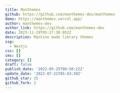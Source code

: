 ```yaml
---
title: Manthemes
github: https://github.com/manthemes-dev/manthemes
demo: https://manthemes.vercel.app/
author: manthemes-dev
author_link: https://github.com/manthemes-dev
date: 2023-11-29T05:27:38.052Z
description: Mantine made library themes
ssg:
  - Nextjs
css: []
cms: []
category: []
draft: false
publish_date: '2022-05-25T09:50:22Z'
update_date: '2022-07-21T05:43:39Z'
github_star: 35
github_fork: 2
---
```

